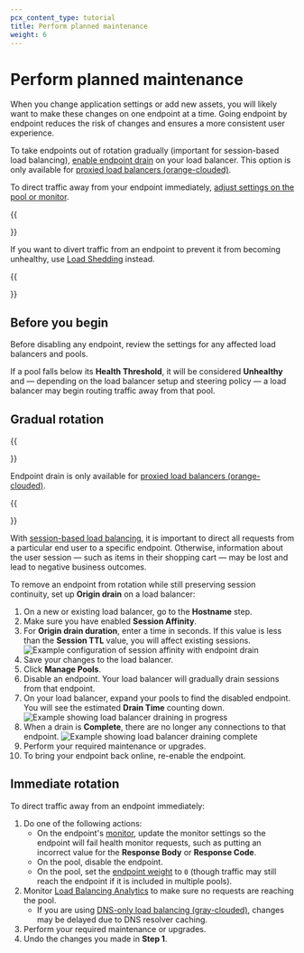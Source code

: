 ```yaml
---
pcx_content_type: tutorial
title: Perform planned maintenance
weight: 6
---
```


# Perform planned maintenance

When you change application settings or add new assets, you will likely want to make these changes on one endpoint at a time. Going endpoint by endpoint reduces the risk of changes and ensures a more consistent user experience.

To take endpoints out of rotation gradually (important for session-based load balancing), [enable endpoint drain](#gradual-rotation) on your load balancer. This option is only available for [proxied load balancers (orange-clouded)](/load-balancing/understand-basics/proxy-modes/).

To direct traffic away from your endpoint immediately, [adjust settings on the pool or monitor](#immediate-rotation).

{{<Aside type="note">}}

If you want to divert traffic from an endpoint to prevent it from becoming unhealthy, use [Load Shedding](/load-balancing/additional-options/load-shedding/) instead.

{{</Aside>}}

## Before you begin

Before disabling any endpoint, review the settings for any affected load balancers and pools.

If a pool falls below its **Health Threshold**, it will be considered **Unhealthy** and — depending on the load balancer setup and steering policy — a load balancer may begin routing traffic away from that pool.

## Gradual rotation

{{<Aside type="note">}}

Endpoint drain is only available for [proxied load balancers (orange-clouded)](/load-balancing/understand-basics/proxy-modes/).

{{</Aside>}}

With [session-based load balancing](/load-balancing/understand-basics/session-affinity/), it is important to direct all requests from a particular end user to a specific endpoint. Otherwise, information about the user session — such as items in their shopping cart — may be lost and lead to negative business outcomes.

To remove an endpoint from rotation while still preserving session continuity, set up **Origin drain** on a load balancer:

1.  On a new or existing load balancer, go to the **Hostname** step.
2.  Make sure you have enabled **Session Affinity**.
3.  For **Origin drain duration**, enter a time in seconds. If this value is less than the **Session TTL** value, you will affect existing sessions.
    ![Example configuration of session affinity with endpoint drain](/images/load-balancing/session-affinity-3.png)
4.  Save your changes to the load balancer.
5.  Click **Manage Pools**.
6.  Disable an endpoint. Your load balancer will gradually drain sessions from that endpoint.
7.  On your load balancer, expand your pools to find the disabled endpoint. You will see the estimated **Drain Time** counting down.
    ![Example showing load balancer draining in progress](/images/load-balancing/session-affinity-4.png)
8.  When a drain is **Complete**, there are no longer any connections to that endpoint.
    ![Example showing load balancer draining complete](/images/load-balancing/session-affinity-5.png)
9.  Perform your required maintenance or upgrades.
10. To bring your endpoint back online, re-enable the endpoint.

## Immediate rotation

To direct traffic away from an endpoint immediately:

1.  Do one of the following actions:
    - On the endpoint's [monitor](/load-balancing/monitors/), update the monitor settings so the endpoint will fail health monitor requests, such as putting an incorrect value for the **Response Body** or **Response Code**.
    - On the pool, disable the endpoint.
    - On the pool, set the [endpoint weight](/load-balancing/understand-basics/traffic-steering/origin-level-steering/#weights) to `0` (though traffic may still reach the endpoint if it is included in multiple pools).
2.  Monitor [Load Balancing Analytics](/load-balancing/reference/load-balancing-analytics/) to make sure no requests are reaching the pool.
    - If you are using [DNS-only load balancing (gray-clouded)](/load-balancing/understand-basics/proxy-modes/), changes may be delayed due to DNS resolver caching.
3.  Perform your required maintenance or upgrades.
4.  Undo the changes you made in **Step 1**.

